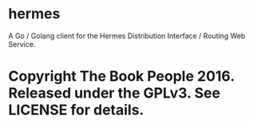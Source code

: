 # hermes
A Go / Golang client for the Hermes Distribution Interface / Routing Web Service.

# Copyright The Book People 2016. Released under the GPLv3. See LICENSE for details.

